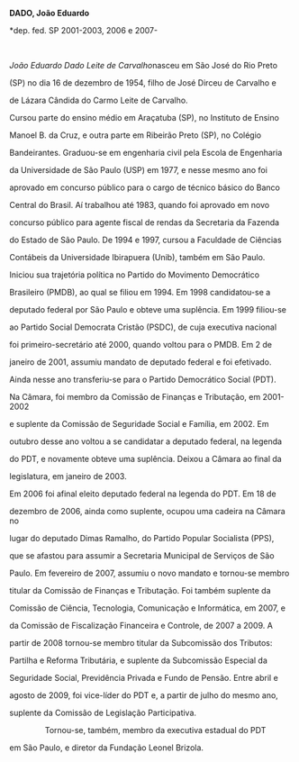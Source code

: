 **DADO, João Eduardo**



\*dep. fed. SP 2001-2003, 2006 e 2007-



 



*João Eduardo Dado Leite de Carvalho*nasceu em São José do Rio Preto

(SP) no dia 16 de dezembro de 1954, filho de José Dirceu de Carvalho e

de Lázara Cândida do Carmo Leite de Carvalho.



Cursou parte do ensino médio em Araçatuba (SP), no Instituto de Ensino

Manoel B. da Cruz, e outra parte em Ribeirão Preto (SP), no Colégio

Bandeirantes. Graduou-se em engenharia civil pela Escola de Engenharia

da Universidade de São Paulo (USP) em 1977, e nesse mesmo ano foi

aprovado em concurso público para o cargo de técnico básico do Banco

Central do Brasil. Aí trabalhou até 1983, quando foi aprovado em novo

concurso público para agente fiscal de rendas da Secretaria da Fazenda

do Estado de São Paulo. De 1994 e 1997, cursou a Faculdade de Ciências

Contábeis da Universidade Ibirapuera (Unib), também em São Paulo.



Iniciou sua trajetória política no Partido do Movimento Democrático

Brasileiro (PMDB), ao qual se filiou em 1994. Em 1998 candidatou-se a

deputado federal por São Paulo e obteve uma suplência. Em 1999 filiou-se

ao Partido Social Democrata Cristão (PSDC), de cuja executiva nacional

foi primeiro-secretário até 2000, quando voltou para o PMDB. Em 2 de

janeiro de 2001, assumiu mandato de deputado federal e foi efetivado.

Ainda nesse ano transferiu-se para o Partido Democrático Social (PDT).

Na Câmara, foi membro da Comissão de Finanças e Tributação, em 2001-2002

e suplente da Comissão de Seguridade Social e Família, em 2002. Em

outubro desse ano voltou a se candidatar a deputado federal, na legenda

do PDT, e novamente obteve uma suplência. Deixou a Câmara ao final da

legislatura, em janeiro de 2003.



Em 2006 foi afinal eleito deputado federal na legenda do PDT. Em 18 de

dezembro de 2006, ainda como suplente, ocupou uma cadeira na Câmara no

lugar do deputado Dimas Ramalho, do Partido Popular Socialista (PPS),

que se afastou para assumir a Secretaria Municipal de Serviços de São

Paulo. Em fevereiro de 2007, assumiu o novo mandato e tornou-se membro

titular da Comissão de Finanças e Tributação. Foi também suplente da

Comissão de Ciência, Tecnologia, Comunicação e Informática, em 2007, e

da Comissão de Fiscalização Financeira e Controle, de 2007 a 2009. A

partir de 2008 tornou-se membro titular da Subcomissão dos Tributos:

Partilha e Reforma Tributária, e suplente da Subcomissão Especial da

Seguridade Social, Previdência Privada e Fundo de Pensão. Entre abril e

agosto de 2009, foi vice-líder do PDT e, a partir de julho do mesmo ano,

suplente da Comissão de Legislação Participativa.



                Tornou-se, também, membro da executiva estadual do PDT

em São Paulo, e diretor da Fundação Leonel Brizola.



 



 




